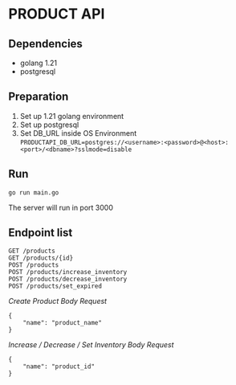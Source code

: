 # PRODUCT API

## Dependencies

- golang 1.21
- postgresql

## Preparation

1. Set up 1.21 golang environment
2. Set up postgresql
3. Set DB_URL inside OS Environment `PRODUCTAPI_DB_URL=postgres://<username>:<password>@<host>:<port>/<dbname>?sslmode=disable`

## Run

```
go run main.go
```

The server will run in port 3000

## Endpoint list

```
GET /products
GET /products/{id}
POST /products
POST /products/increase_inventory
POST /products/decrease_inventory
POST /products/set_expired
```

*Create Product Body Request*

```
{
    "name": "product_name"
}
```

*Increase / Decrease / Set Inventory Body Request*

```
{
    "name": "product_id"
}
```
